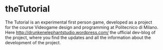 theTutorial
===========

The Tutorial is an experimental first person game, developed as a project for the course Videogame design and programming at Politecnico di Milano. 
Here http://drunkenelephantstudio.wordpress.com/ the ufficial dev-blog of the project, where you find the updates and all the information about the development of the project.
